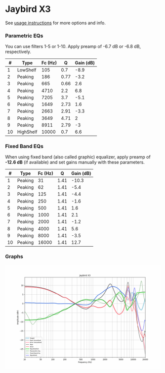 # Jaybird X3
See [usage instructions](https://github.com/jaakkopasanen/AutoEq#usage) for more options and info.

### Parametric EQs
You can use filters 1-5 or 1-10. Apply preamp of -6.7 dB or -6.8 dB, respectively.

|   # | Type      |   Fc (Hz) |    Q |   Gain (dB) |
|-----|-----------|-----------|------|-------------|
|   1 | LowShelf  |       105 | 0.7  |        -8.9 |
|   2 | Peaking   |       186 | 0.77 |        -3.2 |
|   3 | Peaking   |       665 | 0.66 |         2.6 |
|   4 | Peaking   |      4710 | 2.2  |         6.8 |
|   5 | Peaking   |      7205 | 3.7  |        -5.1 |
|   6 | Peaking   |      1649 | 2.73 |         1.6 |
|   7 | Peaking   |      2663 | 2.91 |        -3.3 |
|   8 | Peaking   |      3649 | 4.71 |         2   |
|   9 | Peaking   |      8911 | 2.79 |        -3   |
|  10 | HighShelf |     10000 | 0.7  |         6.6 |

### Fixed Band EQs
When using fixed band (also called graphic) equalizer, apply preamp of **-12.6 dB** (if available) and set gains manually with these parameters.

|   # | Type    |   Fc (Hz) |    Q |   Gain (dB) |
|-----|---------|-----------|------|-------------|
|   1 | Peaking |        31 | 1.41 |       -10.3 |
|   2 | Peaking |        62 | 1.41 |        -5.4 |
|   3 | Peaking |       125 | 1.41 |        -4.4 |
|   4 | Peaking |       250 | 1.41 |        -1.6 |
|   5 | Peaking |       500 | 1.41 |         1.6 |
|   6 | Peaking |      1000 | 1.41 |         2.1 |
|   7 | Peaking |      2000 | 1.41 |        -1.2 |
|   8 | Peaking |      4000 | 1.41 |         5.6 |
|   9 | Peaking |      8000 | 1.41 |        -3.5 |
|  10 | Peaking |     16000 | 1.41 |        12.7 |

### Graphs
![](./Jaybird%20X3.png)
